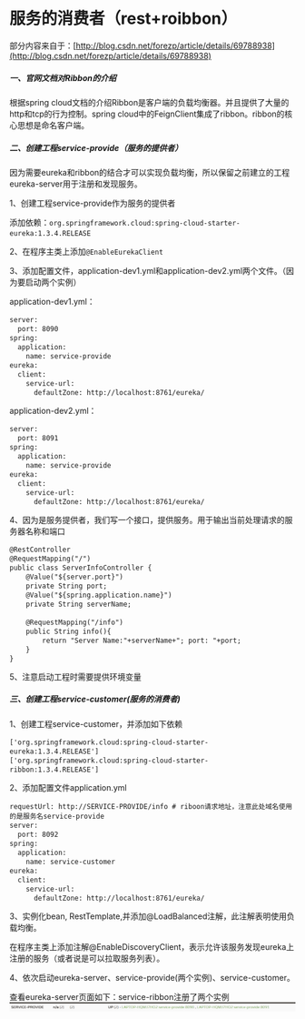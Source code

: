 # 服务的消费者（rest+roibbon）

部分内容来自于：[http://blog.csdn.net/forezp/article/details/69788938](http://blog.csdn.net/forezp/article/details/69788938)

##### 一、官网文档对Ribbon的介绍

根据spring cloud文档的介绍Ribbon是客户端的负载均衡器。并且提供了大量的http和tcp的行为控制。spring cloud中的FeignClient集成了ribbon。ribbon的核心思想是命名客户端。

##### 二、创建工程service-provide（服务的提供者）

因为需要eureka和ribbon的结合才可以实现负载均衡，所以保留之前建立的工程eureka-server用于注册和发现服务。

1、创建工程service-provide作为服务的提供者

添加依赖：`org.springframework.cloud:spring-cloud-starter-eureka:1.3.4.RELEASE`

2、在程序主类上添加`@EnableEurekaClient`

3、添加配置文件，application-dev1.yml和application-dev2.yml两个文件。（因为要启动两个实例）

application-dev1.yml：

```
server:
  port: 8090
spring:
  application:
    name: service-provide
eureka:
  client:
    service-url:
      defaultZone: http://localhost:8761/eureka/
```

application-dev2.yml：

```
server:
  port: 8091
spring:
  application:
    name: service-provide
eureka:
  client:
    service-url:
      defaultZone: http://localhost:8761/eureka/
```

4、因为是服务提供者，我们写一个接口，提供服务。用于输出当前处理请求的服务器名称和端口

```
@RestController
@RequestMapping("/")
public class ServerInfoController {
    @Value("${server.port}")
    private String port;
    @Value("${spring.application.name}")
    private String serverName;

    @RequestMapping("/info")
    public String info(){
        return "Server Name:"+serverName+"; port: "+port;
    }
}
```

5、注意启动工程时需要提供环境变量

##### 三、创建工程service-customer\(服务的消费者\)

1、创建工程service-customer，并添加如下依赖

```
['org.springframework.cloud:spring-cloud-starter-eureka:1.3.4.RELEASE']
['org.springframework.cloud:spring-cloud-starter-ribbon:1.3.4.RELEASE']
```

2、添加配置文件application.yml

```
requestUrl: http://SERVICE-PROVIDE/info # riboon请求地址，注意此处域名使用的是服务名service-provide
server:
  port: 8092
spring:
  application:
    name: service-customer
eureka:
  client:
    service-url:
      defaultZone: http://localhost:8761/eureka/
```

3、实例化bean, RestTemplate,并添加@LoadBalanced注解，此注解表明使用负载均衡。

在程序主类上添加注解@EnableDiscoveryClient，表示允许该服务发现eureka上注册的服务（或者说是可以拉取服务列表）。

4、依次启动eureka-server、service-provide\(两个实例\)、service-customer。

查看eureka-server页面如下：service-ribbon注册了两个实例![](/assets/import-ribbon-1.png)














